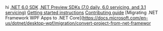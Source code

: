 hi 
 [.NET 6.0 SDK](https://dotnet.microsoft.com/download/dotnet/6.0)
 [.NET Preview SDKs (7.0 daily, 6.0 servicing, and 3.1 servicing)](https://github.com/dotnet/installer)
 [Getting started instructions](Documentation/getting-started.md)
 [Contributing guide](Documentation/contributing.md)
 [Migrating .NET Framework WPF Apps to .NET Core](https://docs.microsoft.com/en-us/dotnet/desktop-wpf/migration/convert-project-from-net-framewor
